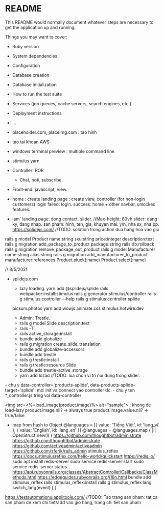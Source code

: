 # README

This README would normally document whatever steps are necessary to get the
application up and running.

Things you may want to cover:

* Ruby version

* System dependencies

* Configuration

* Database creation

* Database initialization

* How to run the test suite

* Services (job queues, cache servers, search engines, etc.)

* Deployment instructions

* ...
- placeholder.com, placeimg.com : tao hinh
- tao tai khoan AWS
- windows terminal preview : multiple command line.
- stimulus yarn

- Controller: ROR
    + Chat, noti, subscribe.
- Front-end: javascript, view.
- home : create landing page : create view, controller (for non-login customers)
    login
        failed: login.
        success: home + other navbar, unlocked features.


- lam` landing page: 
    dong contact.
    slider. //Max-height: 80vh
    slider: dang ky, dang nhap.
    san pham: 
        hinh, 
        ten, 
        gia, 
        khuyen mai: y/n, 
        nha sx, 
        nha pp.
https://splidejs.com/
//TODO: solution trong action dua hang hoa vao gio

rails g model Product name:string sku:string price:integer description:text
rails g migration add_package_to_product package:string
rails db:rollback
rails g migration remove_package_out_product
rails g model Manufacturer name:string alias:string
rails g migration add_manufacturer_to_product manufacturer:references
Product.pluck(:name)
Product.select(:name)

// 8/5/2021
- splidejs.com
    + lazy loading.
    yarn add @splidejs/splide
    rails webpacker:install:stimulus
    rails g generator stimulus/controller
    rails g stimulus:controller --help
    rails g stimulus:controller splide

    picsum.photos
    yarn add wowjs
    animate.css
    stimulus.hotwire.dev

    - Admin: Trestle.
    - rails g model Slide description:text
    - rails -T
    - rails active_storage:install
    - bundle add globalize
    - rails g migration create_slide_translation
    - bundle add globalize-accessors
    - bundle add trestle
    - rails g trestle:install
    - rails g trestle:resource Slide
    - bundle add trestle-active_storage
    - yarn add lozad
    //TODO: lua chon vi tri noi dung trong slider.


<section name='products-splide' id='products-splide' data-controller='products-splide'>
    <div class="splide" id="product-splide" data-products-splide-target='splide'></div>
</section>
- chu y data-controller='products-splide', data-products-splide-target='splide': moi init va connect vao controller dc.
- chu y ten *_controller.js tring voi data-controller

<img src=<%=load_image(product.image)%> alt="sample"> : khong de load-lazy
product.image.nil? => always true
product.image.value.nil? => true/false

- map from hash to Object
    @languages = [{ value: 'Tiếng Việt', id: 'lang_vi' }, { value: 'English', id: 'lang_en' }]
    @languages = @languages.map { |l| OpenStruct.new(l) }
https://github.com/thoughtbot/administrate
https://github.com/thoughtbot/administrate
https://github.com/activeadmin/activeadmin
https://github.com/sferik/rails_admin
stimulus_reflex
https://docs.stimulusreflex.com/hello-world/quickstart
https://redis.io/
sudo apt install redis-server 
sudo service redis-server start
sudo service redis-server status 
https://api.rubyonrails.org/classes/AbstractController/Callbacks/ClassMethods.html
https://edgeguides.rubyonrails.org/i18n.html 
bundle add stimulus_reflex
rails stimulus_reflex:install
rails g stimulus_reflex lang
switch_lang(event) { } 


https://testautomationu.applitools.com/
//TODO: Tao trang san pham: tat ca san pham de xem chi tiet/add vao gio hang, trang chi tiet san pham
